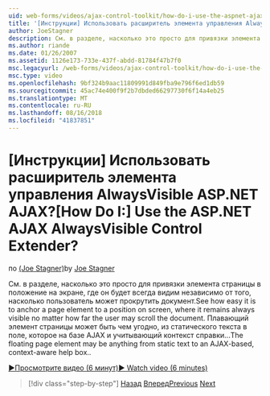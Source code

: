 ```yaml
---
uid: web-forms/videos/ajax-control-toolkit/how-do-i-use-the-aspnet-ajax-alwaysvisible-control-extender
title: '[Инструкции] Использовать расширитель элемента управления AlwaysVisible ASP.NET AJAX? | Документы Майкрософт'
author: JoeStagner
description: См. в разделе, насколько это просто для привязки элемента страницы в положение на экране, где он будет всегда видим независимо от того, насколько пользователь может прокрутить документ. ...
ms.author: riande
ms.date: 01/26/2007
ms.assetid: 1126e173-733e-437f-abdd-81784f47b7f0
msc.legacyurl: /web-forms/videos/ajax-control-toolkit/how-do-i-use-the-aspnet-ajax-alwaysvisible-control-extender
msc.type: video
ms.openlocfilehash: 9bf324b9aac11809991d849fba9e796f6ed1db59
ms.sourcegitcommit: 45ac74e400f9f2b7dbded66297730f6f14a4eb25
ms.translationtype: MT
ms.contentlocale: ru-RU
ms.lasthandoff: 08/16/2018
ms.locfileid: "41837851"
---
```

<a name="how-do-i-use-the-aspnet-ajax-alwaysvisible-control-extender"></a><span data-ttu-id="e4152-105">[Инструкции] Использовать расширитель элемента управления AlwaysVisible ASP.NET AJAX?</span><span class="sxs-lookup"><span data-stu-id="e4152-105">[How Do I:] Use the ASP.NET AJAX AlwaysVisible Control Extender?</span></span>
====================
<span data-ttu-id="e4152-106">по [(Joe Stagner)](https://github.com/JoeStagner)</span><span class="sxs-lookup"><span data-stu-id="e4152-106">by [Joe Stagner](https://github.com/JoeStagner)</span></span>

<span data-ttu-id="e4152-107">См. в разделе, насколько это просто для привязки элемента страницы в положение на экране, где он будет всегда видим независимо от того, насколько пользователь может прокрутить документ.</span><span class="sxs-lookup"><span data-stu-id="e4152-107">See how easy it is to anchor a page element to a position on screen, where it remains always visible no matter how far the user may scroll the document.</span></span> <span data-ttu-id="e4152-108">Плавающий элемент страницы может быть чем угодно, из статического текста в поле, которое на базе AJAX и учитывающий контекст справки...</span><span class="sxs-lookup"><span data-stu-id="e4152-108">The floating page element may be anything from static text to an AJAX-based, context-aware help box..</span></span>

[<span data-ttu-id="e4152-109">&#9654;Просмотрите видео (6 минут)</span><span class="sxs-lookup"><span data-stu-id="e4152-109">&#9654; Watch video (6 minutes)</span></span>](https://channel9.msdn.com/Blogs/ASP-NET-Site-Videos/how-do-i-use-the-aspnet-ajax-alwaysvisible-control-extender)

> [!div class="step-by-step"]
> <span data-ttu-id="e4152-110">[Назад](how-do-i-use-the-aspnet-ajax-modalpopup-extender-control.md)
> [Вперед](how-do-i-use-the-aspnet-ajax-accordion-control.md)</span><span class="sxs-lookup"><span data-stu-id="e4152-110">[Previous](how-do-i-use-the-aspnet-ajax-modalpopup-extender-control.md)
[Next](how-do-i-use-the-aspnet-ajax-accordion-control.md)</span></span>
